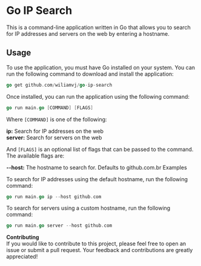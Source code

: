 # Go IP Search
This is a command-line application written in Go that allows you to search for IP addresses and servers on the web by entering a hostname.

## Usage
To use the application, you must have Go installed on your system. You can run the following command to download and install the application:

```go
go get github.com/wiliamvj/go-ip-search
```
Once installed, you can run the application using the following command:

```go
go run main.go [COMMAND] [FLAGS]
```
Where ``[COMMAND]`` is one of the following:

**ip:** Search for IP addresses on the web\
**server:** Search for servers on the web

And ``[FLAGS]`` is an optional list of flags that can be passed to the command. The available flags are:

**--host:** The hostname to search for. Defaults to github.com.br
Examples

To search for IP addresses using the default hostname, run the following command:

```go
go run main.go ip --host github.com
```

To search for servers using a custom hostname, run the following command:

```go
go run main.go server --host github.com
```

 **Contributing**\
If you would like to contribute to this project, please feel free to open an issue or submit a pull request. Your feedback and contributions are greatly appreciated!
